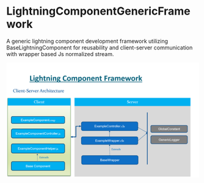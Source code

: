 # LightningComponentGenericFramework
A generic lightning component development framework utilizing BaseLightningComponent for reusability and client-server communication with wrapper based Js normalized stream.

![](images/componentFramework.png)
